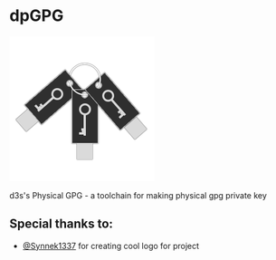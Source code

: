 # dpGPG
![picture](media/logo/logolq.png)

d3s's Physical GPG - a toolchain for making physical gpg private key

## Special thanks to:
- [@Synnek1337](https://github.com/SynneK1337) for creating cool logo for project
